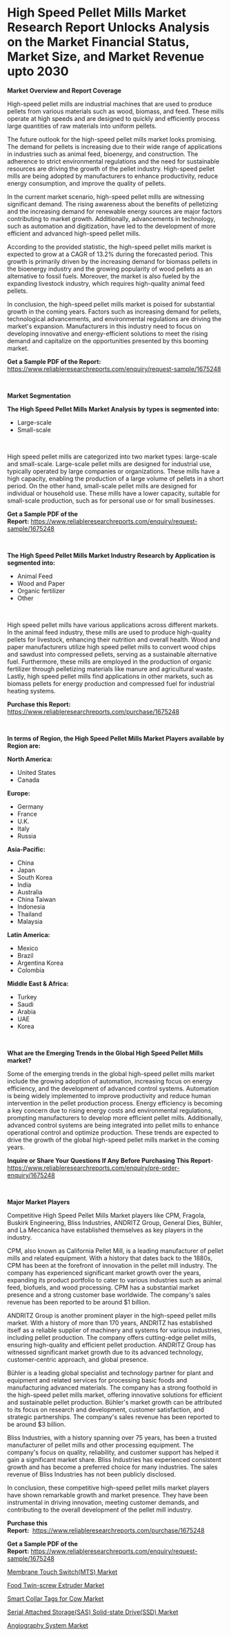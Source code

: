 <p><h1>High Speed Pellet Mills Market Research Report Unlocks Analysis on the Market Financial Status, Market Size, and Market Revenue upto 2030</h1></p><p><strong>Market Overview and Report Coverage</strong></p>
<p><p>High-speed pellet mills are industrial machines that are used to produce pellets from various materials such as wood, biomass, and feed. These mills operate at high speeds and are designed to quickly and efficiently process large quantities of raw materials into uniform pellets.</p><p>The future outlook for the high-speed pellet mills market looks promising. The demand for pellets is increasing due to their wide range of applications in industries such as animal feed, bioenergy, and construction. The adherence to strict environmental regulations and the need for sustainable resources are driving the growth of the pellet industry. High-speed pellet mills are being adopted by manufacturers to enhance productivity, reduce energy consumption, and improve the quality of pellets.</p><p>In the current market scenario, high-speed pellet mills are witnessing significant demand. The rising awareness about the benefits of pelletizing and the increasing demand for renewable energy sources are major factors contributing to market growth. Additionally, advancements in technology, such as automation and digitization, have led to the development of more efficient and advanced high-speed pellet mills.</p><p>According to the provided statistic, the high-speed pellet mills market is expected to grow at a CAGR of 13.2% during the forecasted period. This growth is primarily driven by the increasing demand for biomass pellets in the bioenergy industry and the growing popularity of wood pellets as an alternative to fossil fuels. Moreover, the market is also fueled by the expanding livestock industry, which requires high-quality animal feed pellets.</p><p>In conclusion, the high-speed pellet mills market is poised for substantial growth in the coming years. Factors such as increasing demand for pellets, technological advancements, and environmental regulations are driving the market's expansion. Manufacturers in this industry need to focus on developing innovative and energy-efficient solutions to meet the rising demand and capitalize on the opportunities presented by this booming market.</p></p>
<p><strong>Get a Sample PDF of the Report:</strong> <a href="https://www.reliableresearchreports.com/enquiry/request-sample/1675248">https://www.reliableresearchreports.com/enquiry/request-sample/1675248</a></p>
<p>&nbsp;</p>
<p><strong>Market Segmentation</strong></p>
<p><strong>The High Speed Pellet Mills Market Analysis by types is segmented into:</strong></p>
<p><ul><li>Large-scale</li><li>Small-scale</li></ul></p>
<p>&nbsp;</p>
<p><p>High speed pellet mills are categorized into two market types: large-scale and small-scale. Large-scale pellet mills are designed for industrial use, typically operated by large companies or organizations. These mills have a high capacity, enabling the production of a large volume of pellets in a short period. On the other hand, small-scale pellet mills are designed for individual or household use. These mills have a lower capacity, suitable for small-scale production, such as for personal use or for small businesses.</p></p>
<p><strong>Get a Sample PDF of the Report:</strong>&nbsp;<a href="https://www.reliableresearchreports.com/enquiry/request-sample/1675248">https://www.reliableresearchreports.com/enquiry/request-sample/1675248</a></p>
<p>&nbsp;</p>
<p><strong>The High Speed Pellet Mills Market Industry Research by Application is segmented into:</strong></p>
<p><ul><li>Animal Feed</li><li>Wood and Paper</li><li>Organic fertilizer</li><li>Other</li></ul></p>
<p>&nbsp;</p>
<p><p>High speed pellet mills have various applications across different markets. In the animal feed industry, these mills are used to produce high-quality pellets for livestock, enhancing their nutrition and overall health. Wood and paper manufacturers utilize high speed pellet mills to convert wood chips and sawdust into compressed pellets, serving as a sustainable alternative fuel. Furthermore, these mills are employed in the production of organic fertilizer through pelletizing materials like manure and agricultural waste. Lastly, high speed pellet mills find applications in other markets, such as biomass pellets for energy production and compressed fuel for industrial heating systems.</p></p>
<p><strong>Purchase this Report:</strong>&nbsp; <a href="https://www.reliableresearchreports.com/purchase/1675248">https://www.reliableresearchreports.com/purchase/1675248</a></p>
<p>&nbsp;</p>
<p><strong>In terms of Region, the High Speed Pellet Mills Market Players available by Region are:</strong></p>
<p>
    <p> <strong> North America: </strong>
        <ul>
            <li>United States</li>
            <li>Canada</li>
        </ul>
        </p> 
    <p> <strong> Europe: </strong>
        <ul>
            <li>Germany</li>
            <li>France</li>
            <li>U.K.</li>
            <li>Italy</li>
            <li>Russia</li>
        </ul>
        </p> 
    <p> <strong> Asia-Pacific: </strong>
        <ul>
            <li>China</li>
            <li>Japan</li>
            <li>South Korea</li>
            <li>India</li>
            <li>Australia</li>
            <li>China Taiwan</li>
            <li>Indonesia</li>
            <li>Thailand</li>
            <li>Malaysia</li>
        </ul>
        </p> 
    <p> <strong> Latin America: </strong>
        <ul>
            <li>Mexico</li>
            <li>Brazil</li>
            <li>Argentina Korea</li>
            <li>Colombia</li>
        </ul>
        </p> 
    <p> <strong> Middle East & Africa: </strong>
        <ul>
            <li>Turkey</li>
            <li>Saudi</li>
            <li>Arabia</li>
            <li>UAE</li>
            <li>Korea</li>
        </ul>
    </p>
    </p>
<p>&nbsp;</p>
<p><strong>What are the Emerging Trends in the Global High Speed Pellet Mills market?</strong></p>
<p><p>Some of the emerging trends in the global high-speed pellet mills market include the growing adoption of automation, increasing focus on energy efficiency, and the development of advanced control systems. Automation is being widely implemented to improve productivity and reduce human intervention in the pellet production process. Energy efficiency is becoming a key concern due to rising energy costs and environmental regulations, prompting manufacturers to develop more efficient pellet mills. Additionally, advanced control systems are being integrated into pellet mills to enhance operational control and optimize production. These trends are expected to drive the growth of the global high-speed pellet mills market in the coming years.</p></p>
<p><strong>Inquire or Share Your Questions If Any Before Purchasing This Report</strong>- <a href="https://www.reliableresearchreports.com/enquiry/pre-order-enquiry/1675248">https://www.reliableresearchreports.com/enquiry/pre-order-enquiry/1675248</a></p>
<p>&nbsp;</p>
<p><strong>Major Market Players</strong></p>
<p><p>Competitive High Speed Pellet Mills Market players like CPM, Fragola, Buskirk Engineering, Bliss Industries, ANDRITZ Group, General Dies, Bühler, and La Meccanica have established themselves as key players in the industry. </p><p>CPM, also known as California Pellet Mill, is a leading manufacturer of pellet mills and related equipment. With a history that dates back to the 1880s, CPM has been at the forefront of innovation in the pellet mill industry. The company has experienced significant market growth over the years, expanding its product portfolio to cater to various industries such as animal feed, biofuels, and wood processing. CPM has a substantial market presence and a strong customer base worldwide. The company's sales revenue has been reported to be around $1 billion.</p><p>ANDRITZ Group is another prominent player in the high-speed pellet mills market. With a history of more than 170 years, ANDRITZ has established itself as a reliable supplier of machinery and systems for various industries, including pellet production. The company offers cutting-edge pellet mills, ensuring high-quality and efficient pellet production. ANDRITZ Group has witnessed significant market growth due to its advanced technology, customer-centric approach, and global presence.</p><p>Bühler is a leading global specialist and technology partner for plant and equipment and related services for processing basic foods and manufacturing advanced materials. The company has a strong foothold in the high-speed pellet mills market, offering innovative solutions for efficient and sustainable pellet production. Bühler's market growth can be attributed to its focus on research and development, customer satisfaction, and strategic partnerships. The company's sales revenue has been reported to be around $3 billion.</p><p>Bliss Industries, with a history spanning over 75 years, has been a trusted manufacturer of pellet mills and other processing equipment. The company's focus on quality, reliability, and customer support has helped it gain a significant market share. Bliss Industries has experienced consistent growth and has become a preferred choice for many industries. The sales revenue of Bliss Industries has not been publicly disclosed.</p><p>In conclusion, these competitive high-speed pellet mills market players have shown remarkable growth and market presence. They have been instrumental in driving innovation, meeting customer demands, and contributing to the overall development of the pellet mill industry.</p></p>
<p><strong>Purchase this Report:</strong>&nbsp;&nbsp;<a href="https://www.reliableresearchreports.com/purchase/1675248">https://www.reliableresearchreports.com/purchase/1675248</a></p>
<p></p>
<p><strong>Get a Sample PDF of the Report:</strong>&nbsp;<a href="https://www.reliableresearchreports.com/enquiry/request-sample/1675248">https://www.reliableresearchreports.com/enquiry/request-sample/1675248</a></p>
<p><p><a href="https://medium.com/@caleighhane2777/membrane-touch-switch-mts-market-report-reveals-the-latest-trends-and-growth-opportunities-of-this-ce6de8feaec1">Membrane Touch Switch(MTS) Market</a></p><p><a href="https://github.com/Paul14Anderson63/Market-Research-Report-List-1/blob/main/food-twin-screw-extruder-market.md">Food Twin-screw Extruder Market</a></p><p><a href="https://github.com/dringals/Market-Research-Report-List-1/blob/main/smart-collar-tags-for-cow-market.md">Smart Collar Tags for Cow Market</a></p><p><a href="https://medium.com/@irwingibson727/serial-attached-storage-sas-solid-state-drive-ssd-market-insights-into-market-cagr-market-2d52f4b8efab">Serial Attached Storage(SAS) Solid-state Drive(SSD) Market</a></p><p><a href="https://www.linkedin.com/pulse/angiography-system-market-size-2023-2030-global-industrial-bgcvf/">Angiography System Market</a></p></p>